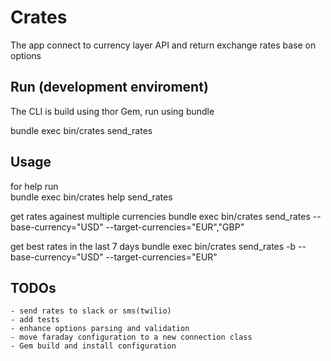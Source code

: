 # Crates

The app connect to currency layer API and return exchange rates base on options 

## Run (development enviroment)
 The CLI is build using thor Gem, run using bundle
 
 bundle exec bin/crates send_rates

## Usage
 for help run    
    bundle exec bin/crates help send_rates

 get rates againest multiple currencies
    bundle exec bin/crates send_rates --base-currency="USD" --target-currencies="EUR","GBP"
  
 get best rates in the last 7 days
     bundle exec bin/crates send_rates -b --base-currency="USD" --target-currencies="EUR"

## TODOs
    - send rates to slack or sms(twilio)
    - add tests
    - enhance options parsing and validation
    - move faraday configuration to a new connection class
    - Gem build and install configuration

